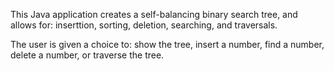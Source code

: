 This Java application creates a self-balancing binary search tree, and allows for: inserttion, sorting, deletion, searching, and traversals.

The user is given a choice to: show the tree, insert a number, find a number, delete a number, or traverse the tree.

